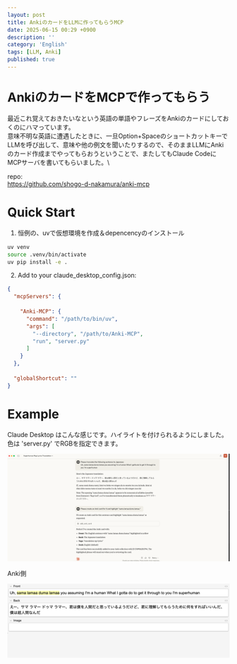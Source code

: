 ```yaml
---
layout: post
title: AnkiのカードをLLMに作ってもらうMCP
date: 2025-06-15 00:29 +0900
description: ''
category: 'English'
tags: [LLM, Anki]
published: true
---
```



# AnkiのカードをMCPで作ってもらう

最近これ覚えておきたいなという英語の単語やフレーズをAnkiのカードにしておくのにハマっています。\
意味不明な英語に遭遇したときに、一旦Option+SpaceのショートカットキーでLLMを呼び出して、意味や他の例文を聞いたりするので、そのままLLMにAnkiのカード作成までやってもらおうということで、またしてもClaude CodeにMCPサーバを書いてもらいました。\


repo:\
https://github.com/shogo-d-nakamura/anki-mcp



# Quick Start

1. 恒例の、uvで仮想環境を作成＆depencencyのインストール

```zsh
uv venv
source .venv/bin/activate
uv pip install -e .
```


2. Add to your claude_desktop_config.json:

```json
{
  "mcpServers": {
    
    "Anki-MCP": {
      "command": "/path/to/bin/uv",
      "args": [
        "--directory", "/path/to/Anki-MCP",
        "run", "server.py"
      ]
    }
  },

  "globalShortcut": ""
}
```


# Example

Claude Desktop はこんな感じです。ハイライトを付けられるようにしました。色は 'server.py' でRGBを指定できます。


![alt text](/assets/img/2025_images/samalama.png)


Anki側


![alt text](/assets/img/2025_images/Anki_samalama.png)


